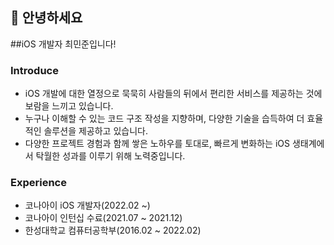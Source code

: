 ## 👋 안녕하세요 
##iOS 개발자 최민준입니다! 
### Introduce
- iOS 개발에 대한 열정으로 묵묵히 사람들의 뒤에서 편리한 서비스를 제공하는 것에 보람을 느끼고 있습니다.
- 누구나 이해할 수 있는 코드 구조 작성을 지향하며, 다양한 기술을 습득하여 더 효율적인 솔루션을 제공하고 있습니다.
- 다양한 프로젝트 경험과 함께 쌓은 노하우를 토대로, 빠르게 변화하는 iOS 생태계에서 탁월한 성과를 이루기  위해 노력중입니다.

### Experience
- 코나아이 iOS 개발자(2022.02 ~)
- 코나아이 인턴십 수료(2021.07 ~ 2021.12)
- 한성대학교 컴퓨터공학부(2016.02 ~ 2022.02)

<!--
**Choiminjun-x/Choiminjun-x** is a ✨ _special_ ✨ repository because its `README.md` (this file) appears on your GitHub profile.

Here are some ideas to get you started:

- 🔭 I’m currently working on ...
- 🌱 I’m currently learning ...
- 👯 I’m looking to collaborate on ...
- 🤔 I’m looking for help with ...
- 💬 Ask me about ...
- 📫 How to reach me: ...
- 😄 Pronouns: ...
- ⚡ Fun fact: ...
-->
